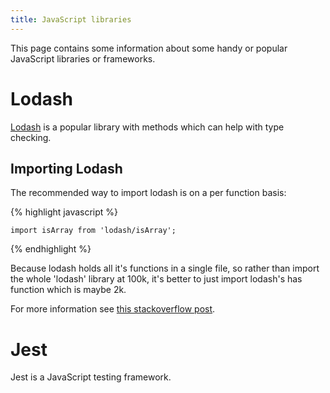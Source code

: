 ```yaml
---
title: JavaScript libraries
---
```


This page contains some information about some handy or popular JavaScript libraries or frameworks.

# Lodash

[Lodash](https://lodash.com) is a popular library with methods which can help with type checking.

## Importing Lodash

The recommended way to import lodash is on a per function basis:

{% highlight javascript %}
    
    import isArray from 'lodash/isArray';
{% endhighlight %}

Because lodash holds all it's functions in a single file, so rather than import the whole 'lodash' library at 100k, it's better to just import lodash's has function which is maybe 2k.

For more information see [this stackoverflow post](https://stackoverflow.com/questions/35250500/correct-way-to-import-lodash).

# Jest

Jest is a JavaScript testing framework.